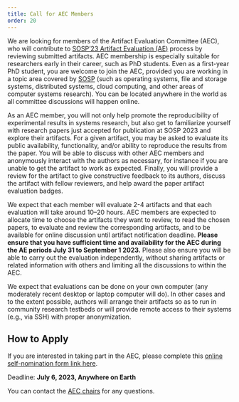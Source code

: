 ```yaml
---
title: Call for AEC Members
order: 20
---
```


We are looking for members of the Artifact Evaluation Committee (AEC), who will contribute to [SOSP’23 Artifact Evaluation (AE)](artifacts-call) process by reviewing submitted artifacts. AEC membership is especially suitable for researchers early in their career, such as PhD students. Even as a first-year PhD student, you are welcome to join the AEC, provided you are working in a topic area covered by [SOSP](https://sosp2023.mpi-sws.org/cfp.html) (such as operating systems, file and storage systems, distributed systems, cloud computing, and other areas of computer systems research). You can be located anywhere in the world as all committee discussions will happen online.

As an AEC member, you will not only help promote the reproducibility of experimental results in systems research, but also get to familiarize yourself with research papers just accepted for publication at SOSP 2023 and explore their artifacts. For a given artifact, you may be asked to evaluate its public availability, functionality, and/or ability to reproduce the results from the paper. You will be able to discuss with other AEC members and anonymously interact with the authors as necessary, for instance if you are unable to get the artifact to work as expected. Finally, you will provide a review for the artifact to give constructive feedback to its authors, discuss the artifact with fellow reviewers, and help award the paper artifact evaluation badges.

We expect that each member will evaluate 2-4 artifacts and that each evaluation will take around 10–20 hours. AEC members are expected to allocate time to choose the artifacts they want to review, to read the chosen papers, to evaluate and review the corresponding artifacts, and to be available for online discussion until artifact notification deadline. **Please ensure that you have sufficient time and availability for the AEC during the AE periods July 31 to September 1 2023.** Please also ensure you will be able to carry out the evaluation independently, without sharing artifacts or related information with others and limiting all the discussions to within the AEC.

We expect that evaluations can be done on your own computer (any moderately recent desktop or laptop computer will do). In other cases and to the extent possible, authors will arrange their artifacts so as to run in community research testbeds or will provide remote access to their systems (e.g., via SSH) with proper anonymization.


## How to Apply
If you are interested in taking part in the AEC, please complete this [online self-nomination form link here](https://forms.gle/nn8kfjvCxXuBcb7c7).

Deadline: **July 6, 2023, Anywhere on Earth**

You can contact the [AEC chairs](organizers) for any questions.
